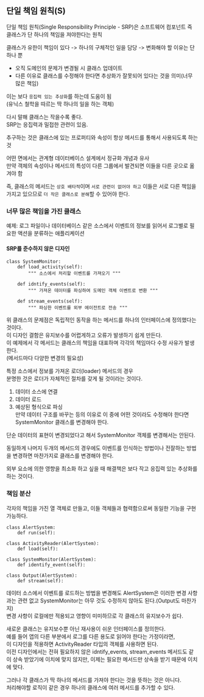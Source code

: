 ## 단일 책임 원칙(S)

단일 책임 원칙(Single Responsibility Principle - SRP)은 소프트웨어 컴포넌트 즉 클래스가 단 하나의 책임을 져야한다는 원칙

클래스가 유한이 책임이 있다 -> 하나의 구체적인 일을 담당 -> 변화해야 할 이유는 단 하나 뿐

- 오직 도메인의 문제가 변경될 시 클래스 업데이트
- 다른 이유로 클래스를 수정해야 한다면 추상화가 잘못되어 있다는 것을 의미(너무 많은 책임)

이는 보다 `응집력 있는 추상화`를 하는데 도움이 됨  
(유닉스 철학을 따르는 딱 하나의 일을 하는 객체)

다시 말해 클래스는 작을수록 좋다.  
SRP는 응집력과 밀접한 관련이 있음.

추구하는 것은 클래스에 있는 프로퍼티와 속성이 항상 메서드를 통해서 사용되도록 하는 것

어떤 면에서는 관계형 데이터베이스 설계에서 정규화 개념과 유사  
만약 객체의 속성이나 메서드의 특성이 다른 그룹에서 발견되면 이들을 다른 곳으로 옮겨야 함

즉, 클래스의 메서드는 `상호 배타적`이며 `서로 관련이 없어야 하고` 이들은 서로 다른 책임을 가지고 있으므로 `더 작은 클래스로 분해`할 수 있어야 한다.

### 너무 많은 책임을 가진 클래스

예제: 로그 파일이나 데이터베이스 같은 소스에서 이벤트의 정보를 읽어서 로그별로 필요한 액션을 분류하는 애플리케이션

#### SRP를 준수하지 않은 디자인
```
class SystemMonitor:
    def load_activity(self):
        """ 소스에서 처리할 이벤트를 가져오기 """
    
    def idntify_events(self):
        """ 가져온 데이터를 파싱하여 도메인 객체 이벤트로 변환 """
    
    def stream_events(self):
        """ 파싱한 이벤트를 외부 에이전트로 전송 """
```  
위 클래스의 문제점은 독립적인 동작을 하는 메서드를 하나의 인터페이스에 정의했다는 것이다.  
이 디자인 결함은 유지보수를 어렵게하고 오류가 발생하기 쉽게 만든다.  
이 예제에서 각 메서드는 클래스의 책임을 대표하며 각각의 책임마다 수정 사유가 발생한다.  
(메서드마다 다양한 변경의 필요성)  

특정 소스에서 정보를 가져온 로더(loader) 메서드의 경우  
분명한 것은 로더가 자체적인 절차를 갖게 될 것이라는 것이다.  
1. 데이터 소스에 연결
2. 데이터 로드
3. 예상된 형식으로 파싱  
만약 데이터 구조를 바꾸는 등의 이유로 이 중에 어떤 것이라도 수정해야 한다면 SystemMonitor 클래스를 변경해야 한다.  

단순 데이터의 표현이 변경되었다고 해서 SystemMonitor 객체를 변경해서는 안된다.  

동일하게 나머지 두개의 메서드의 경우에도 이벤트를 인식하는 방법이나 전잘하는 방법을 변경하면 마찬가지로 클래스를 변경해야 한다.  

외부 요소에 의한 영향을 최소화 하고 싶을 때 해결책은 보다 작고 응집력 있는 추상화를 하는 것이다.  


### 책임 분산
각자의 책임을 가진 열 객체로 만들고, 이들 객체들과 협력함으로써 동일한 기능을 구현 가능하다.  
```
class AlertSystem:
    def run(self):

class ActivityReader(AlertSystem):
    def load(self):

class SystemMonitor(AlertSystem):
    def identify_event(self):

class Output(AlertSystem):
    def stream(self):
```  
데이터 소스에서 이벤트를 로드하는 방법을 변경해도 AlertSystem은 이러한 변경 사항과는 관련 없고 SystemMonitor는 아무 것도 수정하지 않아도 된다.(Output도 마찬가지)  
변경 사항이 로컬에만 적용되고 영향이 미미하므로 각 클래스의 유지보수가 쉽다.  

새로운 클래스는 유지보수뿐 아닌 재사용이 쉬운 인터페이스를 정의한다.  
예를 들어 앱의 다른 부분에서 로그를 다른 용도로 읽어야 한다는 가정이라면,  
이 디자인을 적용하면 ActivityReader 타입의 객체를 사용하면 된다.  
이전 디자인에서는 전혀 필요하지 않은 idntify_events, stream_events 메서드도 같이 상속 받았기에 이치에 맞지 않지만, 이제는 필요한 메서드만 상속을 받기 때문에 이치에 맞다.  

그러나 각 클래스가 딱 하나의 메서드를 가져야 한다는 것을 뜻하는 것은 아니다.  
처리해야할 로직이 같은 경우 하나의 클래스에 여러 메서드를 추가할 수 있다.  